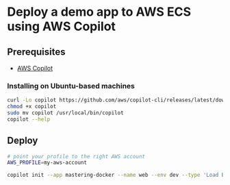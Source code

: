 # Deploy a demo app to AWS ECS using AWS Copilot

## Prerequisites

- [AWS Copilot](https://aws.github.io/copilot-cli/)

### Installing on Ubuntu-based machines

```bash
curl -Lo copilot https://github.com/aws/copilot-cli/releases/latest/download/copilot-linux
chmod +x copilot
sudo mv copilot /usr/local/bin/copilot
copilot --help
```

## Deploy

```bash
# point your profile to the right AWS account
AWS_PROFILE=my-aws-account

copilot init --app mastering-docker --name web --env dev --type 'Load Balanced Web Service' --dockerfile ./Dockerfile --deploy
```
